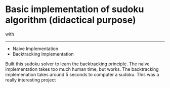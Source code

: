 # Basic implementation of sudoku algorithm (didactical purpose)


with
***
* Naive Implementation
* Backtracking Implementation



Built this sudoku solver to learn the backtracking principle. The naive implementation takes too much human time, but works. The backtracking implemenation takes around 5 seconds to computer a sudoku. This was a really interesting project
